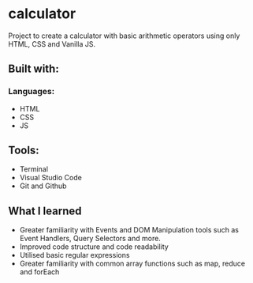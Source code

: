 # calculator

Project to create a calculator with basic arithmetic operators using only HTML, CSS and Vanilla JS.

## Built with:

### Languages:
* HTML
* CSS
* JS

## Tools:
* Terminal
* Visual Studio Code
* Git and Github

## What I learned
* Greater familiarity with Events and DOM Manipulation tools such as Event Handlers, Query Selectors and more.
* Improved code structure and code readability
* Utilised basic regular expressions
* Greater familiarity with common array functions such as map, reduce and forEach
